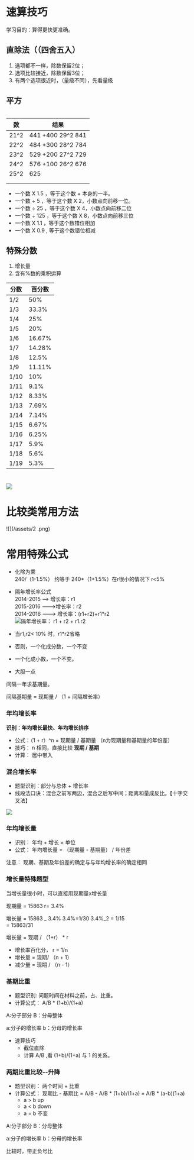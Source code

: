 # 速算技巧

学习目的：算得更快更准确。

## 直除法（（四舍五入）

1. 选项都不一样，除数保留2位；
2. 选项比较接近，除数保留3位；
3. 有两个选项很近时，（量级不同），先看量级

## 平方

|  |
| :--- |


| 数 | 结果 |
| --- | --- |
| 21^2 | 441    +400   29^2   841 |
| 22^2 | 484 +300    28^2   784 |
| 23^2 | 529  +200    27^2   729 |
| 24^2 | 576  +100 26^2  676 |
| 25^2 | 625 |
|  |  |
|  |  |

* 一个数 X 1.5 ，等于这个数 + 本身的一半。
* 一个数 ÷ 5 ，等于这个数 X 2，小数点向前移一位。
* 一个数 ÷ 25 ，等于这个数 X 4，小数点向前移二位
* 一个数 ÷ 125 ，等于这个数 X 8，小数点向前移三位
* 一个数 X 1.1 ，等于这个数错位相加
* 一个数 X 0.9 , 等于这个数错位相减

## 特殊分数

1. 增长量
2. 含有%数的乘积运算

| 分数 | 百分数 |
| --- | --- |
| 1/2 | 50% |
| 1/3 | 33.3% |
| 1/4 | 25% |
| 1/5 | 20% |
| 1/6 | 16.67% |
| 1/7 | 14.28% |
| 1/8 | 12.5% |
| 1/9 | 11.11% |
| 1/10 | 10% |
| 1/11 | 9.1% |
| 1/12 | 8.33% |
| 1/13 | 7.69% |
| 1/14 | 7.14% |
| 1/15 | 6.67% |
| 1/16 | 6.25% |
| 1/17 | 5.9% |
| 1/18 | 5.6% |
| 1/19 | 5.3% |

# ![](/assets/分数百分比记忆.png)

# 比较类常用方法

![](/assets/2 .png)

# 常用特殊公式

* 化除为乘  
  240/（1-1.5%） 约等于 240\*（1+1.5%）在r很小的情况下  r&lt;5%

* 隔年增长率公式  
  2014-2015 --&gt; 增长率：r1  
  2015-2016 ---&gt;增长率：r2  
  2014-2016  ---&gt; 增长率：\(r1+r2\)+r1\*r2  
  ![](/assets/zzl.png)隔年增长率： r1 + r2 + r1.r2

* 当r1,r2&lt; 10% 时，r1\*r2省略

* 否则，一个化成分数，一个不变

* 一个化成小数，一个不变。

* 大胆一点

间隔一年求基期量。

间隔基期量 = 现期量 / （1 + 间隔增长率）

### 年均增长率

**识别：年均增长最快、年均增长排序**

* 公式：（1  + r）^n = 现期量 / 基期量 （n为现期量和基期量的年份差）
* 技巧： n 相同，直接比较 **现期 / 基期**
* 计算： 居中带入

### 混合增长率

* 题型识别：部分与总体 + 增长率
* 线段法口诀：混合之前写两边，混合之后写中间；距离和量成反比。【十字交叉法】

![](/assets/import.png)

### 年均增长量

* 识别： 年均 + 增长 + 单位
* 公式： 年均增长量 = （现期量 - 基期量） / 年份差 

注意： 现期、基期及年份差的确定与与年均增长率的确定相同

### 

### 增长量特殊题型

当增长量很小时，可以直接用现期量x增长量

现期量 = 15863   r= 3.4%

增长量 = 15863 \_ 3.4%     3.4%=1/30   3.4%\_2 = 1/15  
      = 15863/31

增长量 = 现期  / （1+r） \* r

* 增长率百化分， r = 1/n
* 增长量 = 现期/ （n + 1） 
* 减少量 = 现期 / （n - 1） 

### 基期比重

* 题型识别: 问题时间在材料之前，占、比重。
* 计算公式：  A/B \* \(1+b\)/\(1+a\)

A:分子部分  B：分母整体

a:分子的增长率 b：分母的增长率

* 速算技巧
  * 截位直除
  * 计算 A/B ,看  \(1+b\)/\(1+a\) 与 1 的关系。

### 两期比重比较--升降

* 题型识别： 两个时间  + 比重
* 计算公式： 现期比 - 基期比 = A/B - A/B \* \(1+b\)/\(1+a\) = A/B \* \(a-b\)\(1+a\)
  * a &gt; b  up
  * a &lt; b down
  * a = b 不变 

A:分子部分  B：分母整体

a:分子的增长率 b：分母的增长率

比较时，带正负号比



